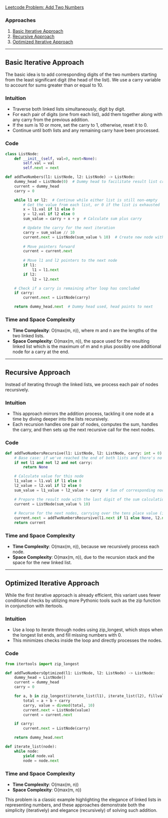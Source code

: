 [Leetcode Problem: Add Two Numbers](https://leetcode.com/problems/add-two-numbers/)

### Approaches
1. [Basic Iterative Approach](#basic-iterative-approach)
2. [Recursive Approach](#recursive-approach)
3. [Optimized Iterative Approach](#optimized-iterative-approach)

---

## Basic Iterative Approach

The basic idea is to add corresponding digits of the two numbers starting from the least significant digit (the head of the list). We use a carry variable to account for sums greater than or equal to 10.

### Intuition
- Traverse both linked lists simultaneously, digit by digit.
- For each pair of digits (one from each list), add them together along with any carry from the previous addition.
- If the sum is 10 or more, set the carry to 1, otherwise, reset it to 0.
- Continue until both lists and any remaining carry have been processed.

### Code
```python
class ListNode:
    def __init__(self, val=0, next=None):
        self.val = val
        self.next = next

def addTwoNumbers(l1: ListNode, l2: ListNode) -> ListNode:
    dummy_head = ListNode(0)  # Dummy head to facilitate result list creation
    current = dummy_head
    carry = 0

    while l1 or l2:  # Continue while either list is still non-empty
        # Get the value from each list, or 0 if the list is exhausted
        x = l1.val if l1 else 0
        y = l2.val if l2 else 0
        sum_value = carry + x + y  # Calculate sum plus carry

        # Update the carry for the next iteration
        carry = sum_value // 10
        current.next = ListNode(sum_value % 10)  # Create new node with the computed digit
        
        # Move pointers forward
        current = current.next
        
        # Move l1 and l2 pointers to the next node
        if l1:
            l1 = l1.next
        if l2:
            l2 = l2.next

    # Check if a carry is remaining after loop has concluded
    if carry:
        current.next = ListNode(carry)

    return dummy_head.next  # Dummy head used, head points to next
```

### Time and Space Complexity
- **Time Complexity**: O(max(m, n)), where m and n are the lengths of the two linked lists.
- **Space Complexity**: O(max(m, n)), the space used for the resulting linked list which is the maximum of m and n plus possibly one additional node for a carry at the end.

---

## Recursive Approach

Instead of iterating through the linked lists, we process each pair of nodes recursively.

### Intuition
- This approach mirrors the addition process, tackling it one node at a time by diving deeper into the lists recursively.
- Each recursion handles one pair of nodes, computes the sum, handles the carry, and then sets up the next recursive call for the next nodes.

### Code
```python
def addTwoNumbersRecursive(l1: ListNode, l2: ListNode, carry: int = 0) -> ListNode:
    # Base case: if we've reached the end of both lists and there's no carry, we're done.
    if not l1 and not l2 and not carry:
        return None

    # Calculate value for this node
    l1_value = l1.val if l1 else 0
    l2_value = l2.val if l2 else 0
    sum_value = l1_value + l2_value + carry  # Sum of corresponding nodes and carry

    # Prepare the result node with the last digit of the sum calculation
    current = ListNode(sum_value % 10)
    
    # Recurse for the next nodes, carrying over the tens place value (if any)
    current.next = addTwoNumbersRecursive(l1.next if l1 else None, l2.next if l2 else None, sum_value // 10)
    return current
```

### Time and Space Complexity
- **Time Complexity**: O(max(m, n)), because we recursively process each node.
- **Space Complexity**: O(max(m, n)), due to the recursion stack and the space for the new linked list.

---

## Optimized Iterative Approach

While the first iterative approach is already efficient, this variant uses fewer conditional checks by utilizing more Pythonic tools such as the zip function in conjunction with itertools.

### Intuition
- Use a loop to iterate through nodes using zip_longest, which stops when the longest list ends, and fill missing numbers with 0.
- This minimizes checks inside the loop and directly processes the nodes.

### Code
```python
from itertools import zip_longest

def addTwoNumbersOptimized(l1: ListNode, l2: ListNode) -> ListNode:
    dummy_head = ListNode()
    current = dummy_head
    carry = 0

    for a, b in zip_longest(iterate_list(l1), iterate_list(l2), fillvalue=0):
        total = a + b + carry
        carry, value = divmod(total, 10)
        current.next = ListNode(value)
        current = current.next

    if carry:
        current.next = ListNode(carry)

    return dummy_head.next

def iterate_list(node):
    while node:
        yield node.val
        node = node.next
```

### Time and Space Complexity
- **Time Complexity**: O(max(m, n))
- **Space Complexity**: O(max(m, n))

This problem is a classic example highlighting the elegance of linked lists in representing numbers, and these approaches demonstrate both the simplicity (iteratively) and elegance (recursively) of solving such addition.

